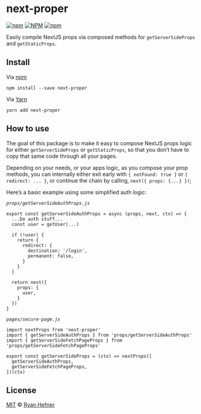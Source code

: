 # next-proper

[![npm](https://img.shields.io/npm/v/next-proper?style=flat-square)](https://www.pkgstats.com/pkg:next-proper)
[![NPM](https://img.shields.io/npm/l/next-proper?style=flat-square)](LICENSE)
[![npm](https://img.shields.io/npm/dt/next-proper?style=flat-square)](https://www.pkgstats.com/pkg:next-proper)

Easily compile NextJS props via composed methods for `getServerSideProps` and `getStaticProps`.

## Install

Via [npm](https://npmjs.com/package/next-proper)

```
npm install --save next-proper
```

Via [Yarn](https://yarn.fyi/next-proper)

```
yarn add next-proper
```

## How to use

The goal of this package is to make it easy to compose NextJS props logic for either `getServerSideProps` or `getStaticProps`, so that you don’t have to copy that same code through all your pages.

Depending on your needs, or your apps logic, as you compose your prop methods, you can internally either exit early with `{ notFound: true }` or `{ redirect: ... }`, or continue the chain by calling, `next({ props: {...} })`;

Here’s a basic example using some simplified auth logic:

*`props/getServerSideAuthProps.js`*

```
export const getServerSideAuthProps = async (props, next, ctx) => {
  ...Do auth stuff...
  const user = getUser(...)

  if (!user) {
    return {
      redirect: {
        destination: '/login',
        permanent: false,
      }
    }
  }

  return next({
    props: {
      user,
    }
  })
}
```

*`pages/secure-page.js`*
```
import nextProps from 'next-proper'
import { getServerSideAuthProps } from 'props/getServerSideAuthProps'
import { getServerSideFetchPageProps } from 'props/getServerSideFetchPageProps'

export const getServerSideProps = (ctx) => nextProps([
  getServerSideAuthProps,
  getServerSideFetchPageProps,
])(ctx)
```

## License

[MIT](LICENSE) © [Ryan Hefner](https://www.ryanhefner.com)
